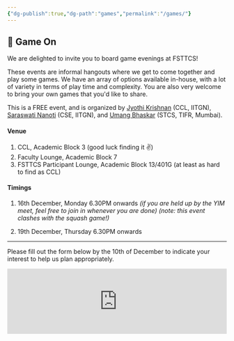 ```yaml
---
{"dg-publish":true,"dg-path":"games","permalink":"/games/"}
---
```


## 🎲 Game On 

We are delighted to invite you to board game evenings at FSTTCS!

These events are informal hangouts where we get to come together and play some games. We have an array of options available in-house, with a lot of variety in terms of play time and complexity. You are also very welcome to bring your own games that you'd like to share. 

This is a FREE event, and is organized by [Jyothi Krishnan](https://ccl.iitgn.ac.in/team/jyothi-krishnan) (CCL, IITGN), [Saraswati Nanoti](https://sites.google.com/iitgn.ac.in/saraswati-girish-nanoti/home) (CSE, IITGN), and [Umang Bhaskar](https://www.tcs.tifr.res.in/~umang/) (STCS, TIFR, Mumbai).

#### Venue

1. CCL, Academic Block 3 (good luck finding it ✌️)
2. Faculty Lounge, Academic Block 7
3. FSTTCS Participant Lounge, Academic Block 13/401G (at least as hard to find as CCL)

#### Timings

1. 16th December, Monday 6.30PM onwards 
   _(if you are held up by the YIM meet, feel free to join in whenever you are done)_
   _(note: this event clashes with the squash game!)_

2. 19th December, Thursday 6.30PM onwards

---

Please fill out the form below by the 10th of December to indicate your interest to help us plan appropriately. 

<iframe style="border:none;width:100%;" id="board-game-nights-at-fsttcs-2024-0i9pug" src="https://opnform.com/forms/board-game-nights-at-fsttcs-2024-0i9pug"></iframe><script type="text/javascript" onload="initEmbed('board-game-nights-at-fsttcs-2024-0i9pug')" src="https://opnform.com/widgets/iframe.min.js"></script>